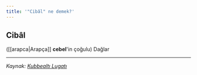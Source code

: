 ```yaml
---
title: '"Cibâl" ne demek?'
---
```


## Cibâl
([[arapca|Arapça]] **cebel**'in çoğulu) Dağlar

---
*Kaynak: [Kubbealtı Lugatı](https://www.lugatim.com/s/cibal)*
